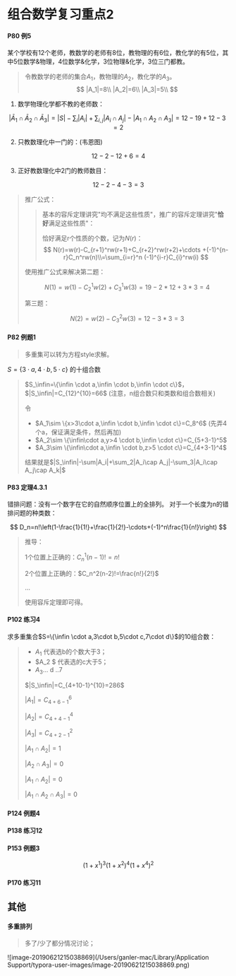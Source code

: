 # 组合数学复习重点2

#### P80 例5

某个学校有12个老师，教数学的老师有8位，教物理的有6位，教化学的有5位，其中5位数学&物理，4位数学&化学，3位物理&化学，3位三门都教。

> 令教数学的老师的集合$A_1$，教物理的$A_2$，教化学的$A_3$。
> $$
> |A_1|=8\\
> |A_2|=6\\
> |A_3|=5\\
> $$

1. 数学物理化学都不教的老师数：

$$
|\bar A_1\cap\bar A_2\cap\bar A_3|=|S|-\sum_i|A_i|+\sum_{i,j}|A_i\cap A_j|-|A_1\cap A_2\cap A_3|=12-19+12-3=2
$$

2. 只教数理化中一门的：(韦恩图)

$$
12-2-12+6=4
$$

3. 正好教数理化中2门的教师数目：

$$
12-2-4-3=3
$$

> 推广公式：
>
> > 基本的容斥定理讲究"均不满足这些性质"，推广的容斥定理讲究"**恰好**满足这些性质"：
> >
> > 恰好满足r个性质的个数，记为$N(r)$：
> > $$
> > N(r)=w(r)-C_{r+1}^rw(r+1)+C_{r+2}^rw(r+2)+\cdots +(-1)^{n-r}C_n^rw(n)\\=\sum_{i=r}^n (-1)^{i-r}C_{i}^rw(i)
> > $$
> 
> 使用推广公式来解决第二题：
> 
> $$
> N(1)=w(1)-C_2^1w(2)+C_3^1w(3)=19-2*12+3*3=4
> $$
> 
> 第三题：
> 
> $$
> N(2)=w(2)-C_3^2w(3)=12-3*3=3
> $$
> 

#### P82 例题1

> 多重集可以转为方程style求解。

$S=\{3\cdot a,4\cdot b,5\cdot c\}$ 的十组合数

> $S_\infin=\{\infin \cdot a,\infin \cdot b,\infin \cdot c\}$，$|S_\infin|=C_{12}^{10}=66$ (注意，n组合数只和类数和组合数相关)
>
> 令
>
> - $A_1\sim \{x>3\cdot a,\infin \cdot b,\infin \cdot c\}=C_8^6$ (先弄4个a，保证满足条件，然后再加)
> - $A_2\sim \{\infin\cdot a,y>4 \cdot b,\infin \cdot c\}=C_{5+3-1}^5$
> - $A_3\sim \{\infin\cdot a,\infin \cdot b,z>5 \cdot c\}=C_{4+3-1}^4$
>
> 结果就是$|S_\infin|-\sum|A_i|+\sum_2|A_i\cap A_j|-\sum_3|A_i\cap A_j\cap A_k|$

#### P83 定理4.3.1

错排问题：没有一个数字在它的自然顺序位置上的全排列。
对于一个长度为n的错排问题的种类数：

$$
D_n=n!\left(1-\frac{1}{1!}+\frac{1}{2!}-\cdots+(-1)^n\frac{1}{n!}\right)
$$

> 推导：
>
> 1个位置上正确的：$C_n^1(n-1)!=n!$
>
> 2个位置上正确的：$C_n^2(n-2)!=\frac{n!}{2!}$
>
> … 
>
> 使用容斥定理即可得。

#### P102 练习4

求多重集合$S=\{\infin \cdot a,3\cdot b,5\cdot c,7\cdot d\}$的10组合数：

> - $A_1$ 代表选b的个数大于3；
>- $A_2 $ 代表选的c大于5；
> - $A_3$… d ..7
> 
>$|S_\infin|=C_{4+10-1}^{10}=286$
> 
>$|A_1|=C_{4+6-1}^6$
> 
>$|A_2|=C_{4+4-1}^4$
>
>$|A_3|=C_{4+2-1}^2$
>
>$|A_1\cap A_2|=1$
>
>$|A_2\cap A_3|=0$
>
>$|A_1\cap A_2|=0$
>
>$|A_1\cap A_2\cap A_3|=0$

#### P124 例题4



#### P138 练习12



#### P153 例题3

$$
(1+x^1)^3(1+x^2)^4(1+x^4)^2
$$

#### P170 练习11



## 其他

#### 多重排列

> 多了/少了都分情况讨论；

![image-20190621215038869](/Users/ganler-mac/Library/Application Support/typora-user-images/image-20190621215038869.png)

#### 